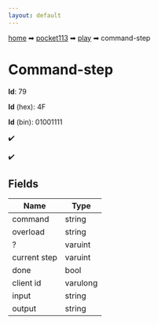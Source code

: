 ```yaml
---
layout: default
---
```


[home](/) ➡ [pocket113](/protocol/pocket113) ➡ [play](/protocol/pocket113/play) ➡ command-step

# Command-step

**Id**: 79

**Id** (hex): 4F

**Id** (bin): 01001111

✔️

✔️

## Fields

Name | Type
---|---
command | string
overload | string
? | varuint
current step | varuint
done | bool
client id | varulong
input | string
output | string

